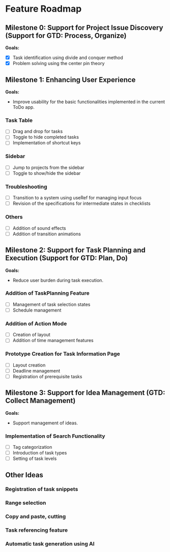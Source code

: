 # Feature Roadmap
## Milestone 0: Support for Project Issue Discovery (Support for GTD: Process, Organize)
**Goals:**
- [X] Task identification using divide and conquer method
- [X] Problem solving using the center pin theory

## Milestone 1: Enhancing User Experience
**Goals:**
- Improve usability for the basic functionalities implemented in the current ToDo app.

### Task Table
- [ ] Drag and drop for tasks
- [ ] Toggle to hide completed tasks
- [ ] Implementation of shortcut keys

### Sidebar
- [ ] Jump to projects from the sidebar
- [ ] Toggle to show/hide the sidebar

### Troubleshooting
- [ ] Transition to a system using useRef for managing input focus
- [ ] Revision of the specifications for intermediate states in checklists

### Others
- [ ] Addition of sound effects
- [ ] Addition of transition animations

## Milestone 2: Support for Task Planning and Execution (Support for GTD: Plan, Do)
**Goals:**
- Reduce user burden during task execution.

### Addition of TaskPlanning Feature
- [ ] Management of task selection states
- [ ] Schedule management

### Addition of Action Mode
- [ ] Creation of layout
- [ ] Addition of time management features

### Prototype Creation for Task Information Page
- [ ] Layout creation
- [ ] Deadline management
- [ ] Registration of prerequisite tasks

## Milestone 3: Support for Idea Management (GTD: Collect Management)
**Goals:**
- Support management of ideas.
### Implementation of Search Functionality
- [ ] Tag categorization
- [ ] Introduction of task types
- [ ] Setting of task levels

## Other Ideas
### Registration of task snippets
### Range selection
### Copy and paste, cutting
### Task referencing feature
### Automatic task generation using AI
